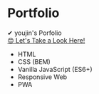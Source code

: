 # Portfolio
✔  youjin's Porfolio   
[😊 Let's Take a Look Here!](https://portfolio.loca.lt/)


- HTML 
- CSS (BEM)
- Vanilla JavaScript (ES6+)
- Responsive Web
- PWA
